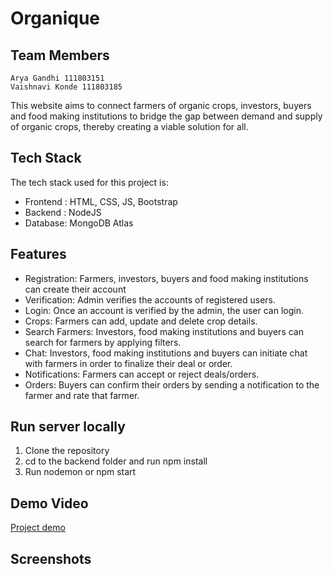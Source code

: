 # Organique

## Team Members
```
Arya Gandhi 111803151
Vaishnavi Konde 111803185
```
This website aims to connect farmers of organic crops, investors, buyers and food making institutions to bridge the gap between demand and supply of organic crops, thereby creating a viable solution for all.

## Tech Stack
The tech stack used for this project is:
 - Frontend : HTML, CSS, JS, Bootstrap
 - Backend : NodeJS
 - Database: MongoDB Atlas

## Features
- Registration: Farmers, investors, buyers and food making institutions can create their account
- Verification: Admin verifies the accounts of registered users.
- Login: Once an account is verified by the admin, the user can login.
- Crops: Farmers can add, update and delete crop details.
- Search Farmers: Investors, food making institutions and buyers can search for farmers by applying filters.
- Chat: Investors, food making institutions and buyers can initiate chat with farmers in order to finalize their deal or order.
- Notifications: Farmers can accept or reject deals/orders.
- Orders: Buyers can confirm their orders by sending a notification to the farmer and rate that farmer.

## Run server locally
1. Clone the repository
2. cd to the backend folder and run npm install
3. Run nodemon or npm start

## Demo Video
[Project demo](https://drive.google.com/file/d/1ih1qKpITBo03E86yiLZUQB80XrTyxloG/view?usp=sharing)

## Screenshots
